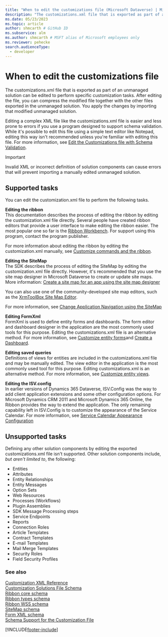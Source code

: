 ```yaml
---
title: "When to edit the customizations file (Microsoft Dataverse) | Microsoft Docs"
description: "The customizations.xml file that is exported as part of an unmanaged solution can be edited to perform specific customization tasks. After editing the file, you can compress the modified file together with the other files exported in the unmanaged solution. You apply the changes by importing that modified unmanaged solution."
ms.date: 05/23/2023
ms.topic: article
author: shmcarth # GitHub ID
ms.subservice: alm
ms.author: shmcarth # MSFT alias of Microsoft employees only
ms.reviewer: pehecke
search.audienceType: 
  - developer
---
```


# When to edit the customizations file

The customizations.xml file that is exported as part of an unmanaged solution can be edited to perform specific customization tasks. After editing the file, you can compress the modified file together with the other files exported in the unmanaged solution. You apply the changes by importing that modified unmanaged solution.  
  
 Editing a complex XML file like the customizations.xml file is easier and less prone to errors if you use a program designed to support schema validation. While it's possible to edit this file using a simple text editor like Notepad, editing this way isn't recommended unless you're familiar with editing this file. For more information, see [Edit the Customizations file with Schema Validation](/powerapps/developer/model-driven-apps/edit-customizations-xml-file-schema-validation).
  
> [!IMPORTANT]
> Invalid XML or incorrect definition of solution components can cause errors that will prevent importing a manually edited unmanaged solution.  
  
## Supported tasks

 You can edit the customization.xml file to perform the following tasks.  
  
 **Editing the ribbon**  
 This documentation describes the process of editing the ribbon by editing the customization.xml file directly. Several people have created ribbon editors that provide a user interface to make editing the ribbon easier. The most popular one so far is the [Ribbon Workbench](https://www.develop1.net/public/rwb/ribbonworkbench.aspx). For support using this program, contact the program publisher.  
  
 For more information about editing the ribbon by editing the customization.xml manually, see [Customize commands and the ribbon](/powerapps/developer/model-driven-apps/customize-commands-ribbon).  
  
 **Editing the SiteMap**  
 The SDK describes the process of editing the SiteMap by editing the customization.xml file directly. However, it's recommended that you use the site map designer in Microsoft Dataverse to create or update site maps. More information: [Create a site map for an app using the site map designer](/powerapps/maker/model-driven-apps/create-site-map-app)
  
 You can also use one of the community-developed site map editors, such as the [XrmToolBox Site Map Editor](https://www.xrmtoolbox.com/plugins/MsCrmTools.SiteMapEditor/).
  
 For more information, see [Change Application Navigation using the SiteMap](/dynamics365/customer-engagement/developer/customize-dev/change-application-navigation-using-sitemap)
 
 **Editing FormXml**  
 FormXml is used to define entity forms and dashboards. The form editor and dashboard designer in the application are the most commonly used tools for this purpose. Editing the customizations.xml file is an alternative method. For more information, see [Customize entity forms](/powerapps/developer/model-driven-apps/customize-entity-forms)and [Create a Dashboard](/powerapps/developer/model-driven-apps/create-dashboard).
  
 **Editing saved queries**  
 Definitions of views for entities are included in the customizations.xml file and may be manually edited. The view editor in the application is the most commonly used tool for this purpose. Editing customizations.xml is an alternative method. For more information, see [Customize entity views](/powerapps/developer/model-driven-apps/customize-entity-views).
  
 **Editing the ISV.config**  
 In earlier versions of Dynamics 365 Dataverse, ISV.Config was the way to add client application extensions and some other configuration options. For Microsoft Dynamics CRM 2011 and Microsoft Dynamics 365 Online, the Ribbon provides the way to extend the application. The only remaining capability left in ISV.Config is to customize the appearance of the Service Calendar. For more information, see [Service Calendar Appearance Configuration](/dynamics365/customer-engagement/developer/customize-dev/service-calendar-appearance-configuration)
  
## Unsupported tasks

 Defining any other solution components by editing the exported customizations.xml file isn't supported. Other solution components include, *but aren't limited to*, the following:  
  
- Entities  
- Attributes  
- Entity Relationships  
- Entity Messages  
- Option Sets  
- Web Resources  
- Processes (Workflows)  
- Plugin Assemblies  
- SDK Message Processing steps  
- Service Endpoints  
- Reports  
- Connection Roles  
- Article Templates  
- Contract Templates  
- E-mail Templates  
- Mail Merge Templates  
- Security Roles  
- Field Security Profiles  
  
### See also

[Customization XML Reference](/powerapps/developer/model-driven-apps/customization-xml-reference)<br />
[Customization Solutions File Schema](/powerapps/developer/common-data-service/customization-solutions-file-schema)<br />
[Ribbon core schema](/powerapps/developer/model-driven-apps/ribbon-core-schema)<br />
[Ribbon types schema](/powerapps/developer/model-driven-apps/ribbon-types-schema)<br />
[Ribbon WSS schema](/powerapps/developer/model-driven-apps/ribbon-wss-schema)<br />
[SiteMap schema](/dynamics365/customer-engagement/developer/customize-dev/sitemap-schema)<br />
[Form XML schema](/powerapps/developer/model-driven-apps/form-xml-schema)<br />
[Schema Support for the Customization File](/powerapps/developer/model-driven-apps/edit-customizations-xml-file-schema-validation)


[!INCLUDE[footer-include](../includes/footer-banner.md)]
